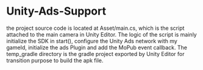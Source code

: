 # Unity-Ads-Support
the project source code is located at Asset/main.cs, which is the script attached to the main camera in Unity Editor. The logic of the script is mainly initialize the SDK in start(), configure the Unity Ads network with my gameId, initialize the ads Plugin and add the MoPub event callback.
The temp_gradle directory is the gradle project exported by Unity Editor for transition purpose to build the apk file.
